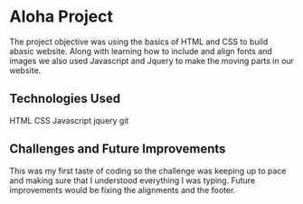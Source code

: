 # Aloha Project

The project objective was using the basics of HTML and CSS to build abasic website. Along with learning how to include and align fonts and images we also used Javascript and Jquery to make the moving parts in our website.

## Technologies Used

HTML
CSS
Javascript
jquery
git

## Challenges and Future Improvements

This was my first taste of coding so the challenge was keeping up to pace and making sure that I understood everything I was typing. Future improvements would be fixing the alignments and the footer.